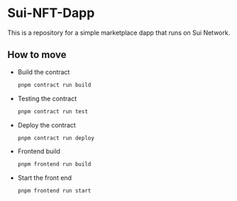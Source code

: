 # Sui-NFT-Dapp

This is a repository for a simple marketplace dapp that runs on Sui Network.

## How to move

- Build the contract

  ````bash
  pnpm contract run build
  ````

- Testing the contract

  ````bash
  pnpm contract run test
  ````

- Deploy the contract

  ````bash
  pnpm contract run deploy
  ````

- Frontend build

  ````bash
  pnpm frontend run build
  ````

- Start the front end

  ````bash
  pnpm frontend run start
  ````
